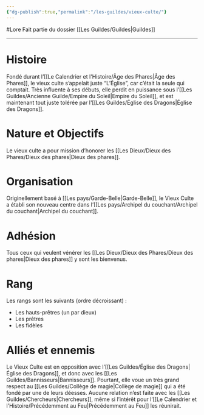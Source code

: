 ```yaml
---
{"dg-publish":true,"permalink":"/les-guildes/vieux-culte/"}
---
```


#Lore
Fait partie du dossier [[Les Guildes/Guildes\|Guildes]]

-------

# Histoire
Fondé durant l’[[Le Calendrier et l'Histoire/Âge des Phares\|Âge des Phares]], le vieux culte s’appelait juste “L’Église”, car c’était la seule qui comptait. Très influente à ses débuts, elle perdit en puissance sous l’[[Les Guildes/Ancienne Guilde/Empire du Soleil\|Empire du Soleil]], et est maintenant tout juste tolérée par l'[[Les Guildes/Église des Dragons\|Église des Dragons]].
# Nature et Objectifs
Le vieux culte a pour mission d’honorer les [[Les Dieux/Dieux des Phares/Dieux des phares\|Dieux des phares]].
# Organisation
Originellement basé à [[Les pays/Garde-Belle\|Garde-Belle]], le Vieux Culte a établi son nouveau centre dans l’[[Les pays/Archipel du couchant/Archipel du couchant\|Archipel du couchant]].  
# Adhésion
Tous ceux qui veulent vénérer les [[Les Dieux/Dieux des Phares/Dieux des phares\|Dieux des phares]] y sont les bienvenus.
# Rang
Les rangs sont les suivants (ordre décroissant) :
- Les hauts-prêtres (un par dieux)
- Les prêtres
- Les fidèles
# Alliés et ennemis
Le Vieux Culte est en opposition avec l’[[Les Guildes/Église des Dragons\|Église des Dragons]], et donc avec les [[Les Guildes/Bannisseurs\|Bannisseurs]]. Pourtant, elle voue un très grand respect au [[Les Guildes/Collège de magie\|Collège de magie]] qui a été fondé par une de leurs déesses.
Aucune relation n’est faite avec les [[Les Guildes/Chercheurs\|Chercheurs]], même si l’intérêt pour l’[[Le Calendrier et l'Histoire/Précédemment au Feu\|Précédemment au Feu]] les réunirait.